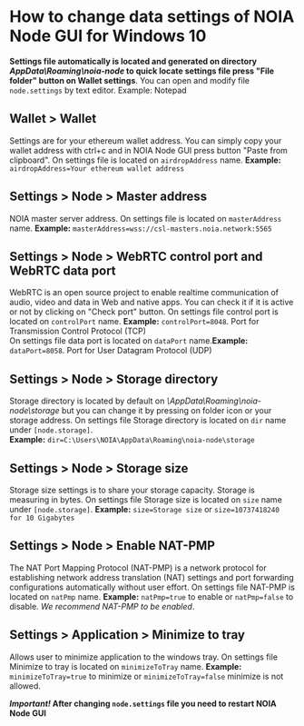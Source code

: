 # How to change data settings of NOIA Node GUI for Windows 10

**Settings file automatically is located and generated on directory _AppData\Roaming\noia-node_ to quick locate settings file press "File folder" button on Wallet settings**. You can open and modify file `node.settings` by text editor. Example: Notepad

## Wallet > Wallet 
Settings are for your ethereum wallet address. You can simply copy your wallet address with ctrl+c and in NOIA Node GUI press button "Paste from clipboard".
On settings file is located on `airdropAddress` name. **Example:** `airdropAddress=Your ethereum wallet address`

## Settings > Node > Master address
NOIA master server address.
On settings file is located on `masterAddress` name. **Example:** `masterAddress=wss://csl-masters.noia.network:5565`

## Settings > Node > WebRTC control port and WebRTC data port
WebRTC is an open source project to enable realtime communication of audio, video and data in Web and native apps. You can check it if it is active or not by clicking on "Check port" button.
On settings file control port is located on `controlPort` name. **Example:** `controlPort=8048`. Port for Transmission Control Protocol (TCP)<br/>
On settings file data port is located on `dataPort` name.**Example:** `dataPort=8058`. Port for User Datagram Protocol (UDP)

## Settings > Node > Storage directory
Storage directory is located by default on *\AppData\Roaming\noia-node\storage* but you can change it by pressing on folder icon or your storage address.
On settings file Storage directory is located on `dir` name under `[node.storage]`.<br/>**Example:** `dir=C:\Users\NOIA\AppData\Roaming\noia-node\storage`

## Settings > Node > Storage size
Storage size settings is to share your storage capacity. Storage is measuring in bytes.
On settings file Storage size is located on `size` name under `[node.storage]`. **Example:** `size=Storage size` or `size=10737418240 for 10 Gigabytes` 

## Settings > Node > Enable NAT-PMP
The NAT Port Mapping Protocol (NAT-PMP) is a network protocol for establishing network address translation (NAT) settings and port forwarding configurations automatically without user effort.
On settings file NAT-PMP is located on `natPmp` name. **Example:** `natPmp=true` to enable or `natPmp=false` to disable. _We recommend NAT-PMP to be enabled_.

## Settings > Application > Minimize to tray
Allows user to minimize application to the windows tray.
On settings file Minimize to tray is located on `minimizeToTray` name. **Example:** `minimizeToTray=true` to minimize or `minimizeToTray=false` minimize is not allowed.

**_Important!_ After changing `node.settings` file you need to restart NOIA Node GUI**
